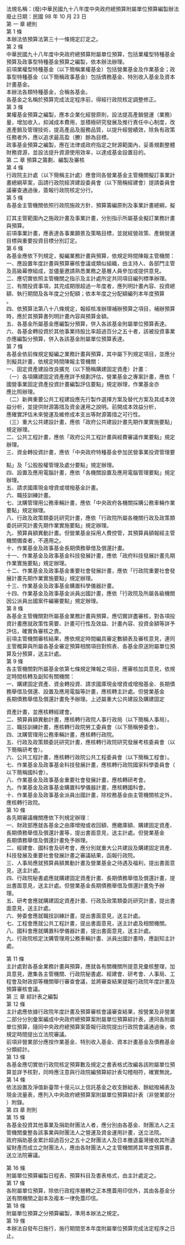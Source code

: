 法規名稱：(廢)中華民國九十八年度中央政府總預算附屬單位預算編製辦法  
廢止日期：民國 98 年 10 月 23 日  
第 一 章 總則  
第 1 條  
本辦法依預算法第三十一條規定訂定之。  
第 2 條  
中華民國九十八年度中央政府總預算附屬單位預算，包括業權型特種基金  
預算及政事型特種基金預算之編製，依本辦法辦理。  
前項業權型特種基金（以下簡稱業權基金）包括營業基金及作業基金；政  
事型特種基金（以下簡稱政事基金）包括債務基金、特別收入基金及資本  
計畫基金。  
本辦法各類特種基金，合稱各基金。  
各基金之名稱於預算完成法定程序前，得經行政院核定調整修正。  
第 3 條  
業權基金預算之編製，應本企業化經營原則，設法提高產銷營運（業務）  
量，增加收入，抑減成本費用，並積極研究發展及推行責任中心制度，改  
進產銷及管理技術，提高產品及服務品質，以提升經營績效，除負有政策  
任務者外，應以追求最高盈（賸）餘為目標。  
政事基金預算之編製，應在法律或政府指定之財源範圍內，妥善規劃整體  
財務資源，並設法提升資源使用效率，以達成基金設置目的。  
第 二 章 預算之籌劃、編製及審核  
第 4 條  
行政院主計處（以下簡稱主計處）應會同各營業基金主管機關擬訂事業計  
畫總綱草案，函請行政院經濟建設委員會（以下簡稱經建會）提請委員會  
議審查通過後，簽報行政院核定分行。  
第 5 條  
各基金主管機關依照行政院施政方針、預算籌編原則及事業計畫總綱，擬  


訂其主管範圍內之施政計畫及事業計畫，分別指示所屬基金擬訂業務計畫  
與預算。  
前項事業計畫，應表達各事業願景及策略目標，並就經營政策、產銷營運  
目標與重要投資目標分別訂定。  
第 6 條  
各基金應依下列規定，擬編業務計畫與預算，依規定時間陳報主管機關：  
一、應設置年度計畫與預算審核會議或類似組織，由主持人、各部門主管  
及高級幕僚組成，並儘量邀請熟悉業務之基層人員參加或提供意見。  
二、應切實依照主管機關之指示及主計處所定共同項目編列標準辦理。  
三、有關投資事項，其完成期限超過一年度者，應列明計畫內容、投資總  
額、執行期間及各年度之分配額；依本年度之分配額編列本年度預算  
。  
四、依預算法第八十八條規定，報經核准辦理補辦預算之項目，補辦預算  
時，應於其預算書列明計畫內容與預算金額。  
五、各基金所屬基金應編製分預算，併入各該基金附屬單位預算表達。  
六、各基金轉投資於其他事業持股比率超過百分之五十者，該被投資事業  
亦應編製分預算，併入各該基金附屬單位預算表達。  
第 7 條  
各基金依前條規定擬編之業務計畫與預算，其中屬下列規定項目，並應分  
別擬具計畫，依規定時間陳報主管機關：  
一、固定資產建設改良擴充（以下簡稱購建固定資產）計畫：  
（一）各項購建固定資產應詳予規劃評估，營業基金之專案計畫，應依「  
國營事業固定資產投資計畫編製評估要點」規定辦理，作業基金亦  
應比照辦理。  
（二）新興重要公共工程建設應先行製作選擇方案及替代方案及其成本效  
益分析，並提供財源籌措及資金運用之說明。前開成本效益分析，  
應確實評估未來營運及維修成本支出等財源籌措之可行性。  
（三）重大公共建設計畫，應依「政府公共建設計畫先期作業實施要點」  
規定辦理。  
二、公共工程計畫，應依「政府公共工程計畫與經費審議作業要點」規定  
辦理。  
三、資金轉投資計畫，應依「中央政府特種基金參加民營事業投資管理要  


點」及「公股股權管理及處分要點」規定辦理。  
四、設置及應用電腦計畫，應依「各機關設置及應用電腦管理要點」規定  
辦理。  
五、請求國庫現金增資或增撥基金計畫。  
六、職技訓練計畫。  
七、汰購管理用公務車輛計畫，應依「中央政府各機關採購公務車輛作業  
要點」規定辦理。  
八、行政及政策類委託研究計畫，應依「行政院所屬各機關行政及政策類  
委託研究計畫先期作業實施要點」規定辦理。  
九、預算員額異動計畫。但營業基金採用人費控管，其預算員額報經主管  
機關備查者，不適用之。  
十、作業基金及政事基金長期債務舉借及償還計畫。  
十一、作業基金及政事基金科技發展計畫，應依「政府科技發展計畫先期  
作業實施要點」規定辦理。  
十二、作業基金及政事基金重要社會發展計畫，應依「行政院重要社會發  
展計畫先期作業實施要點」規定辦理。  
十三、作業基金及政事基金購置科學儀器計畫。  
十四、作業基金及政事基金派員出國計畫，應依「行政院及所屬各級機關  
因公派員出國案件編審要點」規定辦理。  
第 8 條  
各基金主管機關對所屬基金業務計畫與預算，應切實詳盡審核，對各項投  
資計畫應就政策性需要、計畫可行性及效益、計畫內容、投資金額等詳予  
評估，確實負審核之責。  
前項主管機關審核結果，應依規定時間編具審定數額表及審核意見，連同  
主管概算與所屬各基金審定預算相關項目對照表、各基金原送附屬單位預  
算及分預算，送主計處。  
第 9 條  
各主管機關對所屬基金依第七條規定陳報之項目，應審核加具意見，依規  
定時間核轉及副知有關機關：  
一、購建固定資產、資金轉投資、請求國庫現金增資或增撥基金、長期債  
務舉借及償還、設置及應用電腦等計畫，應核轉主計處。但營業基金  
長期債務舉借及償還計畫免予辦理。上述屬重大公共建設及購建固定  


資產計畫，並應核轉經建會。  
二、預算員額異動計畫，應核轉行政院人事行政局（以下簡稱人事局）。  
三、職技訓練計畫，應核轉行政院勞工委員會（以下簡稱勞委會）。  
四、汰購管理用公務車輛計畫，應核轉行政院。  
五、行政及政策類委託研究計畫，應核轉行政院研究發展考核委員會（以  
下簡稱研考會）。  
六、公共工程計畫，應核轉行政院公共工程委員會（以下簡稱工程會）。  
七、作業基金及政事基金科技發展計畫，應核轉行政院國家科學委員會（  
以下簡稱國科會）。  
八、作業基金及政事基金重要社會發展計畫，應核轉研考會。  
九、作業基金及政事基金購置科學儀器計畫，應核轉國科會。  
十、作業基金及政事基金派員出國計畫，除校務基金由主管機關核定外，  
應核轉行政院。  
第 10 條  
各先期審議機關應依下列規定辦理：  
一、財政部應就各基金之由庫增撥或收回額、應繳庫額、購建固定資產、  
長期債務舉借及償還計畫等，提出書面意見，送主計處。但營業基金  
長期債務舉借及償還計畫免予辦理。  
二、經建會、國科會及研考會，應分別就重大公共建設及購建固定資產、  
科技發展及重要社會發展計畫之審議結果，函報行政院。  
三、人事局應就預算員額異動計畫及營業基金之待遇及福利，提出書面意  
見，送主計處。  
四、行政院秘書處應就購建固定資產計畫、長期債務舉借及償還計畫，提  
出書面意見，送主計處。但營業基金長期債務舉借及償還計畫免予辦  
理。  
五、研考會應就購建固定資產計畫、行政及政策類委託研究計畫，提出書  
面意見，送主計處。  
六、勞委會應就職技訓練計畫，提出書面意見，送主計處。  
七、工程會應就公共工程計畫，提出書面意見，送主計處及相關機關。  
八、國科會應就購置科學儀器計畫，提出書面意見，送主計處。  
九、行政院核定汰購管理用公務車輛計畫、派員出國計畫時，應副知主計  
處。  


第 11 條  
主計處對各基金業務計畫與預算，應就各有關機關所提意見彙核整理，加  
具意見，邀集各主管機關、行政院秘書處、經建會、研考會、人事局、工  
程會及財政部等機關舉行審查會議，並將審查結果提報行政院年度計畫及  
預算審核會議。  
第 三 章 綜計表之編製  
第 12 條  
主計處應依據行政院年度計畫及預算審核會議審查結果，按營業及非營業  
二部分分別彙案編成中央政府總預算案附屬單位預算綜計表，連同各附屬  
單位預算，隨同中央政府總預算案簽報行政院提出行政院會議通過後，依  
規定時間提出立法院審議。  
前項非營業部分應按作業基金、特別收入基金、資本計畫基金及債務基金  
分類綜計。  
第 13 條  
各基金應切實依行政院核定預算數及規定之書表格式改編各該附屬單位預  
算並詳予核對，同時應注意與行政院編預算綜計表勾稽相符，確實無訛。  
第 14 條  
依法設置及淨值新臺幣十億元以上信託基金之收支餘絀表、餘絀撥補表及  
現金流量表，應列入中央政府總預算案附屬單位預算綜計表（非營業部分  
）附錄。  
第 四 章 附則  
第 15 條  
各基金投資其他事業及捐助財團法人者，應分別由各基金、財團法人之主  
管機關彙整各該事業與財團法人之營運及資金運用計畫，送立法院。  
政府捐助基金累計超過百分之五十之財團法人及日本撤退臺灣接收其所遺  
留財產而成立之財團法人，應由各財團法人之主管機關將其年度預算書，  
送立法院審議。  


第 16 條  
附屬單位預算編製日程表、預算科目及書表格式，由主計處定之。  
第 17 條  
各附屬單位預算，除依行政程序層轉之正本應蓋用印信外，其由各基金分  
送有關機關之副本及複本一律免蓋印信。  
第 18 條  
附屬單位預算之分預算編製，準用本辦法之規定。  
第 19 條  
本辦法自發布日施行，施行期間至本年度附屬單位預算完成法定程序之日  
止。  


